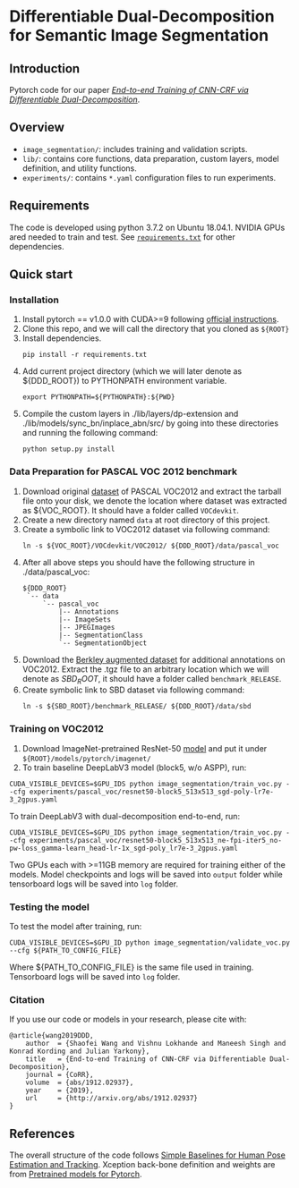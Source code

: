 # Differentiable Dual-Decomposition for Semantic Image Segmentation

## Introduction
Pytorch code for our paper [*End-to-end Training of CNN-CRF via Differentiable Dual-Decomposition*](https://arxiv.org/abs/1912.02937).

## Overview
- `image_segmentation/`: includes training and validation scripts.
- `lib/`: contains core functions, data preparation, custom layers, model definition, and utility functions.
- `experiments/`: contains `*.yaml` configuration files to run experiments.

## Requirements
The code is developed using python 3.7.2 on Ubuntu 18.04.1. NVIDIA GPUs ared needed to train and test. 
See [`requirements.txt`](requirements.txt) for other dependencies.

## Quick start
### Installation
1. Install pytorch == v1.0.0 with CUDA>=9 following [official instructions](https://pytorch.org/).
2. Clone this repo, and we will call the directory that you cloned as `${ROOT}`
3. Install dependencies.
   ```
   pip install -r requirements.txt
   ```
4. Add current project directory (which we will later denote as ${DDD_ROOT}) to PYTHONPATH environment variable.
   ```
   export PYTHONPATH=${PYTHONPATH}:${PWD}
   ```
4. Compile the custom layers in ./lib/layers/dp-extension and ./lib/models/sync_bn/inplace_abn/src/ by going into these directories and running the following command:
   ```
   python setup.py install
   ```

### Data Preparation for PASCAL VOC 2012 benchmark
1. Download original [dataset](http://host.robots.ox.ac.uk/pascal/VOC/voc2012/VOCtrainval_11-May-2012.tar) of PASCAL VOC2012 and extract the tarball file onto your disk, we denote the location where dataset was extracted as ${VOC_ROOT}. It should have a folder called `VOCdevkit`.
2. Create a new directory named `data` at root directory of this project.
3. Create a symbolic link to VOC2012 dataset via following command: 
   ```
   ln -s ${VOC_ROOT}/VOCdevkit/VOC2012/ ${DDD_ROOT}/data/pascal_voc
   ```
4. After all above steps you should have the following structure in ./data/pascal_voc:
   ```
   ${DDD_ROOT}
    `-- data
        `-- pascal_voc 
            |-- Annotations
            |-- ImageSets
            |-- JPEGImages
            |-- SegmentationClass
            `-- SegmentationObject

   ```
5. Download the [Berkley augmented dataset](http://www.eecs.berkeley.edu/Research/Projects/CS/vision/grouping/semantic_contours/benchmark.tgz) for additional annotations on VOC2012. Extract the .tgz file to an arbitrary location which we will denote as ${SBD_ROOT}$, it should have a folder called `benchmark_RELEASE`.
6. Create symbolic link to SBD dataset via following command:
   ```
   ln -s ${SBD_ROOT}/benchmark_RELEASE/ ${DDD_ROOT}/data/sbd
   ```

### Training on VOC2012
1. Download ImageNet-pretrained ResNet-50 [model](https://download.pytorch.org/models/resnet50-19c8e357.pth) and put it under `${ROOT}/models/pytorch/imagenet/`
2. To train baseline DeepLabV3 model (block5, w/o ASPP), run:
```
CUDA_VISIBLE_DEVICES=$GPU_IDS python image_segmentation/train_voc.py --cfg experiments/pascal_voc/resnet50-block5_513x513_sgd-poly-lr7e-3_2gpus.yaml
```
To train DeepLabV3 with dual-decomposition end-to-end, run:
```
CUDA_VISIBLE_DEVICES=$GPU_IDS python image_segmentation/train_voc.py --cfg experiments/pascal_voc/resnet50-block5_513x513_ne-fpi-iter5_no-pw-loss_gamma-learn_head-lr-1x_sgd-poly_lr7e-3_2gpus.yaml 
```
Two GPUs each with >=11GB memory are required for training either of the models.
Model checkpoints and logs will be saved into `output` folder while tensorboard logs will be saved into `log` folder.

### Testing the model
To test the model after training, run:
```
CUDA_VISIBLE_DEVICES=$GPU_ID python image_segmentation/validate_voc.py --cfg ${PATH_TO_CONFIG_FILE}
```
Where ${PATH_TO_CONFIG_FILE} is the same file used in training. Tensorboard logs will be saved into `log` folder.

### Citation
If you use our code or models in your research, please cite with:
```
@article{wang2019DDD,
    author  = {Shaofei Wang and Vishnu Lokhande and Maneesh Singh and Konrad Kording and Julian Yarkony},
    title   = {End-to-end Training of CNN-CRF via Differentiable Dual-Decomposition},
    journal = {CoRR},
    volume  = {abs/1912.02937},
    year    = {2019},
    url     = {http://arxiv.org/abs/1912.02937}
}
```

## References
The overall structure of the code follows [Simple Baselines for Human Pose Estimation and Tracking](https://github.com/microsoft/human-pose-estimation.pytorch).
Xception back-bone definition and weights are from [Pretrained models for Pytorch](https://github.com/Cadene/pretrained-models.pytorch).

